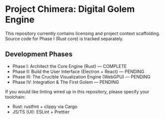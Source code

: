 # Project Chimera: Digital Golem Engine

This repository currently contains licensing and project context scaffolding. Source code for Phase I (Rust core) is tracked separately.

## Development Phases

- Phase I: Architect the Core Engine (Rust) — COMPLETE
- Phase II: Build the User Interface (Electron + React) — PENDING
- Phase III: The Crucible Visualization Engine (WebGPU) — PENDING
- Phase IV: Integration & The First Golem — PENDING

If you would like linting wired up in this repository, please specify your toolchain:
- Rust: rustfmt + clippy via Cargo
- JS/TS (UI): ESLint + Prettier
